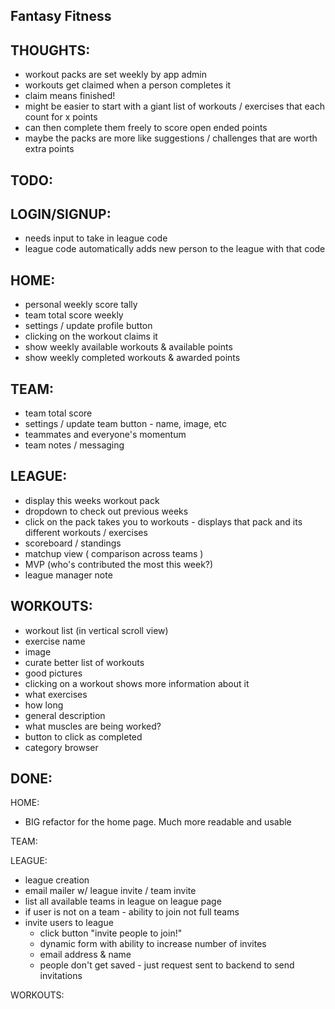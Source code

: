 ## Fantasy Fitness

THOUGHTS:
---
 - workout packs are set weekly by app admin
 - workouts get claimed when a person completes it
 - claim means finished!
 - might be easier to start with a giant list of workouts / exercises that each count for x points
 - can then complete them freely to score open ended points
 - maybe the packs are more like suggestions / challenges that are worth extra points


TODO:
---
LOGIN/SIGNUP:
---
 - needs input to take in league code
 - league code automatically adds new person to the league with that code
 

HOME:
---
 - personal weekly score tally
 - team total score weekly
 - settings / update profile button
 - clicking on the workout claims it
 - show weekly available workouts & available points
 - show weekly completed workouts & awarded points



TEAM:
---
 - team total score
 - settings / update team button - name, image, etc
 - teammates and everyone's momentum
 - team notes / messaging


LEAGUE:
---
- display this weeks workout pack
- dropdown to check out previous weeks
- click on the pack takes you to workouts - displays that pack and its different workouts / exercises
- scoreboard / standings
- matchup view ( comparison across teams )
- MVP (who's contributed the most this week?)
- league manager note


WORKOUTS:
---
 - workout list (in vertical scroll view)
  - exercise name
  - image
  - curate better list of workouts
  - good pictures
 - clicking on a workout shows more information about it
  - what exercises
  - how long
  - general description
  - what muscles are being worked?
  - button to click as completed
 - category browser


DONE:
---
HOME:
 - BIG refactor for the home page. Much more readable and usable

TEAM:

LEAGUE:
 - league creation
 - email mailer w/ league invite / team invite
 - list all available teams in league on league page
 - if user is not on a team - ability to join not full teams
 - invite users to league
   - click button "invite people to join!"
   - dynamic form with ability to increase number of invites
   - email address & name
   - people don't get saved - just request sent to backend to send invitations

WORKOUTS:
